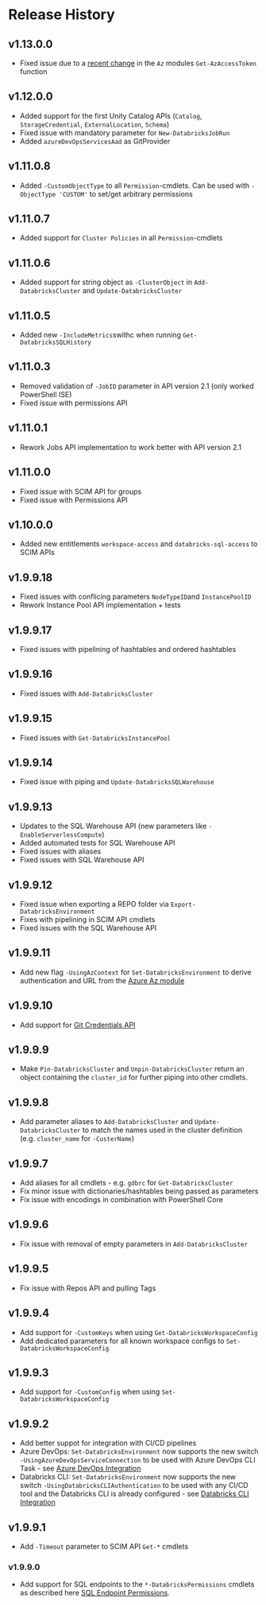 # Release History

## v1.13.0.0

- Fixed issue due to a [recent change](https://learn.microsoft.com/en-us/powershell/azure/migrate-az-14.0.0?view=azps-14.1.0#get-azaccesstoken) in the `Az` modules `Get-AzAccessToken` function

## v1.12.0.0

- Added support for the first Unity Catalog APIs (`Catalog`, `StorageCredential`, `ExternalLocation`, `Schema`)
- Fixed issue with mandatory parameter for `New-DatabricksJobRun`
- Added `azureDevOpsServicesAad` as GitProvider

## v1.11.0.8

- Added `-CustomObjectType` to all `Permission`-cmdlets. Can be used with `-ObjectType 'CUSTOM'` to set/get arbitrary permissions

## v1.11.0.7

- Added support for `Cluster Policies` in all `Permission`-cmdlets

## v1.11.0.6

- Added support for string object as `-ClusterObject` in `Add-DatabricksCluster` and `Update-DatabricksCluster`

## v1.11.0.5

- Added new `-IncludeMetrics`swithc when running `Get-DatabricksSQLHistory`

## v1.11.0.3

- Removed validation of `-JobID` parameter in API version 2.1 (only worked PowerShell ISE)
- Fixed issue with permissions API

## v1.11.0.1

- Rework Jobs API implementation to work better with API version 2.1

## v1.11.0.0

- Fixed issue with SCIM API for groups
- Fixed issue with Permissions API

## v1.10.0.0

- Added new entitlements `workspace-access` and `databricks-sql-access` to SCIM APIs

## v1.9.9.18

- Fixed issues with conflicing parameters `NodeTypeID`and `InstancePoolID`
- Rework Instance Pool API implementation + tests

## v1.9.9.17

- Fixed issues with pipelining of hashtables and ordered hashtables

## v1.9.9.16

- Fixed issues with `Add-DatabricksCluster`

## v1.9.9.15

- Fixed issues with `Get-DatabricksInstancePool`

## v1.9.9.14

- Fixed issue with piping and `Update-DatabricksSQLWarehouse`

## v1.9.9.13

- Updates to the SQL Warehouse API (new parameters like `-EnableServerlessCompute`)
- Added automated tests for SQL Warehouse API
- Fixed issues with aliases
- Fixed issues with SQL Warehouse API

## v1.9.9.12

- Fixed issue when exporting a REPO folder via `Export-DatabricksEnvironment`
- Fixes with pipelining in SCIM API cmdlets
- Fixed issues with the SQL Warehouse API

## v1.9.9.11

- Add new flag `-UsingAzContext` for `Set-DatabricksEnvironment` to derive authentication and URL from the [Azure Az module](https://docs.microsoft.com/en-us/powershell/azure/new-azureps-module-az)

## v1.9.9.10

- Add support for [Git Credentials API](https://docs.databricks.com/dev-tools/api/latest/gitcredentials.html)

## v1.9.9.9

- Make `Pin-DatabricksCluster` and `Unpin-DatabricksCluster` return an object containing the `cluster_id` for further piping into other cmdlets.

## v1.9.9.8

- Add parameter aliases to `Add-DatabricksCluster` and `Update-DatabricksCluster` to match the names used in the cluster definition (e.g. `cluster_name` for `-CusterName`)

## v1.9.9.7

- Add aliases for all cmdlets - e.g. `gdbrc` for `Get-DatabricksCluster`
- Fix minor issue with dictionaries/hashtables being passed as parameters
- Fix issue with encodings in combination with PowerShell Core

## v1.9.9.6

- Fix issue with removal of empty parameters in `Add-DatabricksCluster`

## v1.9.9.5

- Fix issue with Repos API and pulling Tags

## v1.9.9.4

- Add support for `-CustomKeys` when using `Get-DatabricksWorkspaceConfig`
- Add dedicated parameters for all known workspace configs to `Set-DatabricksWorkspaceConfig`

## v1.9.9.3

- Add support for `-CustomConfig` when using `Set-DatabricksWorkspaceConfig`

## v1.9.9.2

- Add better suppot for integration with CI/CD pipelines
- Azure DevOps: `Set-DatabricksEnvironment` now supports the new switch `-UsingAzureDevOpsServiceConnection` to be used with Azure DevOps CLI Task - see [Azure DevOps Integration](#azure-devops-integration)
- Databricks CLI: `Set-DatabricksEnvironment` now supports the new switch `-UsingDatabricksCLIAuthentication` to be used with any CI/CD tool and the Databricks CLI is already configured - see [Databricks CLI Integration](#databricks-cli-integration)

## v1.9.9.1

- Add `-Timeout` parameter to SCIM API `Get-*` cmdlets 

### v1.9.9.0

- Add support for SQL endpoints to the `*-DatabricksPermissions` cmdlets as described here [SQL Endpoint Permissions](https://docs.databricks.com/sql/user/security/access-control/sql-endpoint-acl.html#manage-sql-endpoint-permissions-using-the-api).
